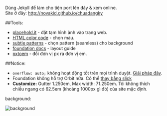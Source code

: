 Dùng Jekyll để làm cho tiện port lên đây & xem online.  
Site ở đây: http://novakid.github.io/chuadangky

##Tools:
- [placehold.it](http://placehold.it) - đặt tạm hình ảnh vào trang web.
- [HTML color code](http://html-color-codes.info/) - chọn màu.
- [subtle patterns](http://subtlepatterns.com/) - chọn pattern (seamless) cho background
- [foundation docs](http://foundation.zurb.com/docs/) - layout guide
- [pxtoem](http://pxtoem.com/) - đổi đơn vị px ra đơn vị em.

##Notice:
- `overflow: auto;` không hoạt động tốt trên mọi trình duyệt. [Giải pháp đây](http://filamentgroup.github.io/Overthrow/).
- Foundation không hỗ trợ Orbit nữa. Có thể [thay bằng slick](https://github.com/kenwheeler/slick)
- **Customize:** Gutter 1.250em, Max width: 71.250em. Tôi không thích chiều ngang có 62.5em (khoảng 1000px gì đó) của site mặc định.


background:

![background](https://dl.dropboxusercontent.com/u/335478/chalkboard.jpg)
